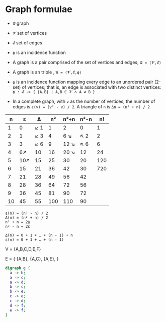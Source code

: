 # Graph formulae

- `𝓖` graph
- `𝓥` set of vertices
- `𝓔` set of edges
- `ϕ` is an incidence function

- A graph is a pair comprised of the set of vertices and edges, `𝓖 = ⟨𝓥,𝓔⟩`
- A graph is an triple , `𝓖 = ⟨𝓥,𝓔,ϕ⟩`
- `ϕ` is an incidence function mapping every edge to an unordered pair (2-set) of vertices; that is, an edge is associated with two distinct vertices:   
`ϕ : 𝓔 -> { {A,B} | A,B ∈ 𝓥 ⋀ A ≠ B }`

- In a complete graph, with `v` as the number of vertices, the number of edges is `ε(v) = (v² - v) / 2`. A triangle of `n` is `Δn = (n² + n) / 2`

n |  ε |  Δ | n² | n²+n | n²-n |  n!
--|----|----|----|------|------|-----
1 |  0 |↙ 1 |  1 |   2  |  0   |   1
2 |  1 |↙ 3 |  4 |   6 ↘|↖ 2   |   2
3 |  3 |↙ 6 |  9 |  12 ↘|↖ 6   |   6
4 |  6↗| 10 | 16 |  20 ↘| 12   |  24
5 | 10↗| 15 | 25 |  30  | 20   | 120
6 | 15 | 21 | 36 |  42  | 30   | 720
7 | 21 | 28 | 49 |  56  | 42
8 | 28 | 36 | 64 |  72  | 56
9 | 36 | 45 | 81 |  90  | 72
10| 45 | 55 |100 | 110  | 90


```
ε(n) = (n² - n) / 2
Δ(n) = (n² + n) / 2
n² + n = 2Δ
n² - n = 2ε

Δ(n) = 0 + 1 + … + (n - 1) + n
ε(n) = 0 + 1 + … + (n - 1)
```




V = {A,B,C,D,E,F}

E = { {A,B}, {A,C}, {A,E},  }


```dot
digraph g {
  a -> b;
  a -> c;
  a -> d;
  b -> c;
  b -> e;
  c -> e;
  c -> d;
  d -> f;
  e -> f;
}
```
